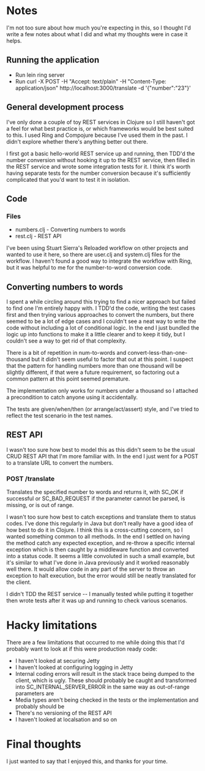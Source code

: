 # Notes #

I'm not too sure about how much you're expecting in this, so I thought I'd write a few notes about what I did and what
my thoughts were in case it helps.

## Running the application ##

  * Run lein ring server
  * Run curl -X POST -H "Accept: text/plain" -H "Content-Type: application/json" http://localhost:3000/translate -d '{"number":"23"}'

## General development process ##

I've only done a couple of toy REST services in Clojure so I still haven't got a feel for what best practice is, or
which frameworks would be best suited to this. I used Ring and Compojure because I've used them in the past. I didn't
explore whether there's anything better out there.

I first got a basic hello-world REST service up and running, then TDD'd the number conversion without hooking it up to
the REST service, then filled in the REST service and wrote some integration tests for it. I think it's worth having
separate tests for the number conversion because it's sufficiently complicated that you'd want to test it in isolation.

## Code ##

### Files ###

  * numbers.clj - Converting numbers to words
  * rest.clj - REST API

I've been using Stuart Sierra's Reloaded workflow on other projects and wanted to use it here, so there are user.clj and
system.clj files for the workflow. I haven't found a good way to integrate the workflow with Ring, but it was helpful to
me for the number-to-word conversion code.

## Converting numbers to words ##

I spent a while circling around this trying to find a nicer approach but failed to find one I'm entirely happy with. I
TDD'd the code, writing the test cases first and then trying various approaches to convert the numbers, but there seemed
to be a lot of edge cases and I couldn't see a neat way to write the code without including a lot of conditional logic.
In the end I just bundled the logic up into functions to make it a little clearer and to keep it tidy, but I couldn't
see a way to get rid of that complexity.

There is a bit of repetition in num-to-words and convert-less-than-one-thousand but it didn't seem useful to factor that
out at this point. I suspect that the pattern for handling numbers more than one thousand will be slightly different, if
that were a future requirement, so factoring out a common pattern at this point seemed premature.

The implementation only works for numbers under a thousand so I attached a precondition to catch anyone using it
accidentally.

The tests are given/when/then (or arrange/act/assert) style, and I've tried to reflect the test scenario in the test
names.

## REST API ##

I wasn't too sure how best to model this as this didn't seem to be the usual CRUD REST API that I'm more familiar with.
In the end I just went for a POST to a translate URL to convert the numbers.

### POST /translate ###

Translates the specified number to words and returns it, with SC_OK if successful or SC_BAD_REQUEST if the parameter
cannot be parsed, is missing, or is out of range.

I wasn't too sure how best to catch exceptions and translate them to status codes. I've done this regularly in Java but
don't really have a good idea of how best to do it in Clojure. I think this is a cross-cutting concern, so I wanted
something common to all methods. In the end I settled on having the method catch any expected exception, and re-throw a
specific internal exception which is then caught by a middleware function and converted into a status code. It seems a
little convoluted in such a small example, but it's similar to what I've done in Java previously and it worked
reasonably well there. It would allow code in any part of the server to throw an exception to halt execution, but the
error would still be neatly translated for the client.

I didn't TDD the REST service -- I manually tested while putting it together then wrote tests after it was up and
running to check various scenarios.

# Hacky limitations #

There are a few limitations that occurred to me while doing this that I'd probably want to look at if this were
production ready code:

  * I haven't looked at securing Jetty
  * I haven't looked at configuring logging in Jetty
  * Internal coding errors will result in the stack trace being dumped to the client, which is ugly. These should
    probably be caught and transformed into SC_INTERNAL_SERVER_ERROR in the same way as out-of-range parameters are
  * Media types aren't being checked in the tests or the implementation and probably should be
  * There's no versioning of the REST API
  * I haven't looked at localsation and so on

# Final thoughts #

I just wanted to say that I enjoyed this, and thanks for your time.
